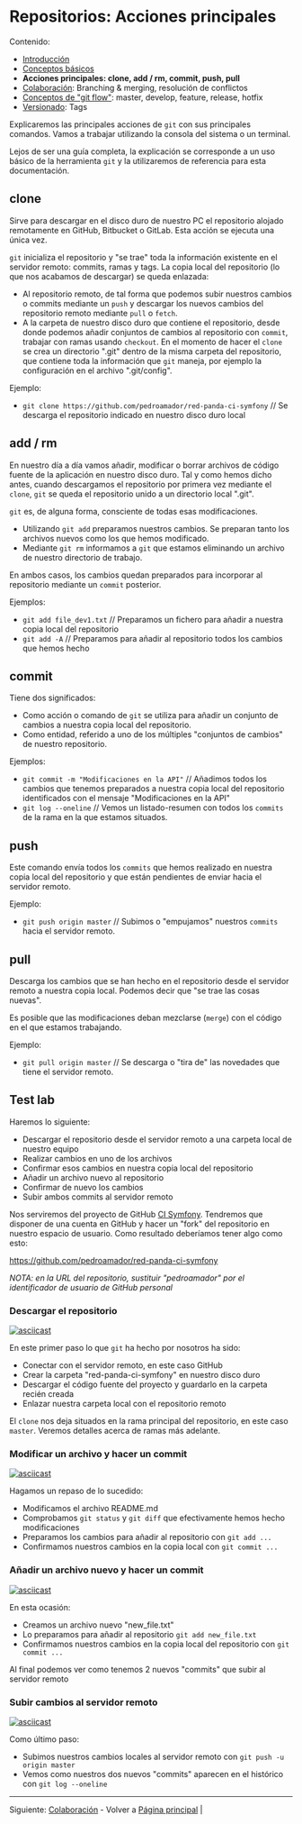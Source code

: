 # Repositorios: Acciones principales

Contenido:

- [Introducción](../repositories.md)
- [Conceptos básicos](repositories-basic-concepts.md)
- **Acciones principales: clone, add / rm, commit, push, pull**
- [Colaboración](repositories-collaboration.md): Branching & merging, resolución de conflictos
- [Conceptos de "git flow"](repositories-git-flow.md): master, develop, feature, release, hotfix
- [Versionado](repositories-tags.md): Tags

Explicaremos las principales acciones de `git` con sus principales comandos. Vamos a trabajar utilizando la consola del sistema o un terminal.

Lejos de ser una guía completa, la explicación se corresponde a un uso básico de la herramienta `git` y la utilizaremos de referencia para esta documentación.

## clone

Sirve para descargar en el disco duro de nuestro PC el repositorio alojado remotamente en GitHub, Bitbucket o GitLab. Esta acción se ejecuta una única vez.

`git` inicializa el repositorio y "se trae" toda la información existente en el servidor remoto: commits, ramas y tags. La copia local del repositorio (lo que nos acabamos de descargar) se queda enlazada:

- Al repositorio remoto, de tal forma que podemos subir nuestros cambios o commits mediante un `push` y descargar los nuevos cambios del repositorio remoto mediante `pull` o `fetch`.
- A la carpeta de nuestro disco duro que contiene el repositorio, desde donde podemos añadir conjuntos de cambios al repositorio con `commit`, trabajar con ramas usando `checkout`. En el momento de hacer el `clone` se crea un directorio ".git" dentro de la misma carpeta del repositorio, que contiene toda la información que `git` maneja, por ejemplo la configuración en el archivo ".git/config".

Ejemplo:

- `git clone https://github.com/pedroamador/red-panda-ci-symfony` // Se descarga el repositorio indicado en nuestro disco duro local

## add / rm

En nuestro día a día vamos añadir, modificar o borrar archivos de código fuente de la aplicación en nuestro disco duro. Tal y como hemos dicho antes, cuando descargamos el repositorio por primera vez mediante el `clone`, `git` se queda el repositorio unido a un directorio local ".git".

`git` es, de alguna forma, consciente de todas esas modificaciones. 

- Utilizando `git add` preparamos nuestros cambios. Se preparan tanto los archivos nuevos como los que hemos modificado.
- Mediante `git rm` informamos a `git` que estamos eliminando un archivo de nuestro directorio de trabajo.

En ambos casos, los cambios quedan preparados para incorporar al repositorio mediante un `commit` posterior.

Ejemplos:

- `git add file_dev1.txt` // Preparamos un fichero para añadir a nuestra copia local del repositorio
- `git add -A` // Preparamos para añadir al repositorio todos los cambios que hemos hecho

## commit

Tiene dos significados:

- Como acción o comando de `git` se utiliza para añadir un conjunto de cambios a nuestra copia local del repositorio.
- Como entidad, referido a uno de los múltiples "conjuntos de cambios" de nuestro repositorio.

Ejemplos:

- `git commit -m "Modificaciones en la API"` // Añadimos todos los cambios que tenemos preparados a nuestra copia local del repositorio identificados con el mensaje "Modificaciones en la API"
- `git log --oneline` // Vemos un listado-resumen con todos los `commits` de la rama en la que estamos situados.

## push

Este comando envía todos los `commits` que hemos realizado en nuestra copia local del repositorio y que están pendientes de enviar hacia el servidor remoto.

Ejemplo:

- `git push origin master`  // Subimos o "empujamos" nuestros `commits` hacia el servidor remoto.

## pull

Descarga los cambios que se han hecho en el repositorio desde el servidor remoto a nuestra copia local. Podemos decir que "se trae las cosas nuevas".

Es posible que las modificaciones deban mezclarse (`merge`) con el código en el que estamos trabajando. 

Ejemplo:

- `git pull origin master` // Se descarga o "tira de" las novedades que tiene el servidor remoto.

## Test lab

Haremos lo siguiente:

- Descargar el repositorio desde el servidor remoto a una carpeta local de nuestro equipo
- Realizar cambios en uno de los archivos
- Confirmar esos cambios en nuestra copia local del repositorio
- Añadir un archivo nuevo al repositorio
- Confirmar de nuevo los cambios
- Subir ambos commits al servidor remoto

Nos serviremos del proyecto de GitHub [CI Symfony](https://github.com/sergioortegagomez/red-panda-ci-symfony). Tendremos que disponer de una cuenta en GitHub y hacer un "fork" del repositorio en nuestro espacio de usuario. Como resultado deberíamos tener algo como esto:

https://github.com/pedroamador/red-panda-ci-symfony

_NOTA: en la URL del repositorio, sustituir "pedroamador" por el identificador de usuario de GitHub personal_

### Descargar el repositorio

[![asciicast](https://asciinema.org/a/naljgSDPFA9NKYwTRj8s8puUl.png)](https://asciinema.org/a/naljgSDPFA9NKYwTRj8s8puUl)

En este primer paso lo que `git` ha hecho por nosotros ha sido:

- Conectar con el servidor remoto, en este caso GitHub
- Crear la carpeta "red-panda-ci-symfony" en nuestro disco duro
- Descargar el código fuente del proyecto y guardarlo en la carpeta recién creada
- Enlazar nuestra carpeta local con el repositorio remoto

El `clone` nos deja situados en la rama principal del repositorio, en este caso `master`. Veremos detalles acerca de ramas más adelante.

### Modificar un archivo y hacer un commit

[![asciicast](https://asciinema.org/a/WLYkACmCjiWK50URKLXwN2ICo.png)](https://asciinema.org/a/WLYkACmCjiWK50URKLXwN2ICo)

Hagamos un repaso de lo sucedido:

- Modificamos el archivo README.md
- Comprobamos `git status` y  `git diff` que efectivamente hemos hecho modificaciones
- Preparamos los cambios para añadir al repositorio con `git add ...`
- Confirmamos nuestros cambios en la copia local con `git commit ...`

### Añadir un archivo nuevo y hacer un commit

[![asciicast](https://asciinema.org/a/YztCIF7iF7KLnSX3e2NlTsX7M.png)](https://asciinema.org/a/YztCIF7iF7KLnSX3e2NlTsX7M)

En esta ocasión:

- Creamos un archivo nuevo "new_file.txt"
- Lo preparamos para añadir al repositorio `git add new_file.txt`
- Confirmamos nuestros cambios en la copia local del repositorio con `git commit ... `

Al final podemos ver como tenemos 2 nuevos "commits" que subir al servidor remoto

### Subir cambios al servidor remoto

[![asciicast](https://asciinema.org/a/lqKgA9YPbHts7Jwa66ReF0GmN.png)](https://asciinema.org/a/lqKgA9YPbHts7Jwa66ReF0GmN)

Como último paso:

- Subimos nuestros cambios locales al servidor remoto con `git push -u origin master`
- Vemos como nuestros dos nuevos "commits" aparecen en el histórico con `git log --oneline`

---

Siguiente: [Colaboración](repositories-collaboration.md) - Volver a [Página principal](../toc.md) |
